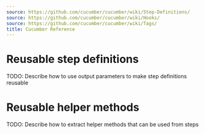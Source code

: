 ```yaml
---
source: https://github.com/cucumber/cucumber/wiki/Step-Definitions/
source: https://github.com/cucumber/cucumber/wiki/Hooks/
source: https://github.com/cucumber/cucumber/wiki/Tags/
title: Cucumber Reference
---
```


# Reusable step definitions

TODO: Describe how to use output parameters to make step definitions reusable

# Reusable helper methods

TODO: Describe how to extract helper methods that can be used from steps
